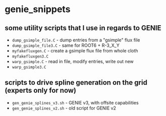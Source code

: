 # genie_snippets

## some utility scripts that I use in regards to GENIE

* `dump_gsimple_file.C`    - dump entries from a "gsimple" flux file
* `dump_gsimple_file3.C`   - same for ROOT6 + R-3_X_Y
* `myfakefluxgen.C`        - create a gsimple flux file from whole cloth
* `myfakefluxgen3.C`
* `warp_gsimple.C`         - read in file, modify entries, write out new
* `warp_gsimple3.C`

## scripts to drive spline generation on the grid (experts only for now)

* `gen_genie_splines_v3.sh`  - GENIE v3, with offsite capabilities
* `gen_genie_splines_v2.sh`  - old script for GENIE v2


